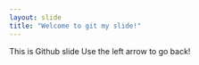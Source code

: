 ```yaml
---
layout: slide
title: "Welcome to git my slide!"
---
```

This is Github slide
Use the left arrow to go back!
